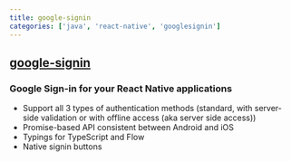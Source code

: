 ```yaml
---
title: google-signin
categories: ['java', 'react-native', 'googlesignin']
---
```

## [google-signin](https://github.com/react-native-community/google-signin)

### Google Sign-in for your React Native applications


- Support all 3 types of authentication methods (standard, with server-side validation or with offline access (aka server side access))
- Promise-based API consistent between Android and iOS
- Typings for TypeScript and Flow
- Native signin buttons
